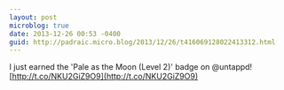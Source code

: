 ```yaml
---
layout: post
microblog: true
date: 2013-12-26 00:53 -0400
guid: http://padraic.micro.blog/2013/12/26/t416069128022413312.html
---
```

I just earned the 'Pale as the Moon (Level 2)' badge on @untappd! [http://t.co/NKU2GiZ9O9](http://t.co/NKU2GiZ9O9)
